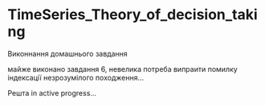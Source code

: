 # TimeSeries_Theory_of_decision_taking
Виконнання домашнього завдання 

майже виконано завдання 6, невелика потреба випраити помилку індексації незрозумілого походження...

Решта  in active progress...
